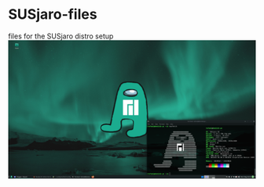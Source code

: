 # SUSjaro-files
files for the SUSjaro distro setup
![](https://github.com/SUSjaro-dev/SUSjaro-files/blob/09a4201de959d1fa798a3635d6bd41d833e30b90/unknown.png)
